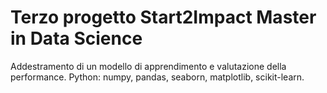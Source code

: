 # Terzo progetto Start2Impact Master in Data Science

Addestramento di un modello di apprendimento e valutazione della performance.
Python: numpy, pandas, seaborn, matplotlib, scikit-learn.
